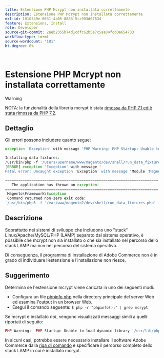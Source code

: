 ```yaml
---
title: Estensione PHP Mcrypt non installata correttamente
description: Estensione PHP Mcrypt non installata correttamente
exl-id: 1010349e-6631-4a05-8883-5cc903d67534
feature: Extensions, Install
role: Developer
source-git-commit: 2aeb2355b74d1cdfc62b5e7c5aa04fcd0a654733
workflow-type: tm+mt
source-wordcount: '181'
ht-degree: 0%

---
```


# Estensione PHP Mcrypt non installata correttamente

>[!WARNING]
>
>NOTA: la funzionalità della libreria mcrypt è stata [rimossa da PHP 7.1 ed è stata rimossa da PHP 7.2](https://www.php.net/manual/en/intro.mcrypt.php).

## Dettaglio

Gli errori possono includere quanto segue:

```php
exception 'Exception' with message 'PHP Warning: PHP Startup: Unable to load dynamic library '/usr/lib/php5/20121212/mcrypt.so' - /usr/lib/php5/20121212/mcrypt.so: cannot open shared object file: No such file or directory
```

```php
Installing data fixtures:
/usr/bin/php -f '/Users/username/www/magento/dev/shell/run_data_fixtures.php' -- --bootstrap='MAGE_DIRS[base][path]=/Users/username/www/magento' 2>&1
[ERROR] exception 'Exception' with message '
Fatal error: Uncaught exception 'Exception' with message 'Module 'Magento_Core' depends on 'mcrypt' PHP [extension](https://experienceleague.adobe.com/it/docs/commerce-operations/operational-playbook/glossary#extension) that is not loaded.'
```

```php
======================================================================
   The application has thrown an exception!
======================================================================
 Magento\Framework\Exception
 Command returned non-zero exit code:
`/usr/bin/php5 -f '/var/www/magento2/dev/shell/run_data_fixtures.php' -- --bootstrap='MAGE_DIRS[base][path]=/var/www/magento2' 2>&1`
```

## Descrizione

Soprattutto nei sistemi di sviluppo che includono uno &quot;stack&quot; Linux/Apache/MySQL/PHP (LAMP) separato dal sistema operativo, è possibile che mcrypt non sia installato o che sia installato nel percorso dello stack LAMP ma non nel percorso del sistema operativo.

Di conseguenza, il programma di installazione di Adobe Commerce non è in grado di individuare l’estensione e l’installazione non riesce.

## Suggerimento

Determina se l&#39;estensione mcrypt viene caricata in uno dei seguenti modi:

* Configura un file [phpinfo.php](http://kb.mediatemple.net/questions/764/How+can+I+create+a+phpinfo.php+page%3F#gs) nella directory principale del server Web ed esamina l&#39;output in un browser Web.
* Esegui il comando seguente:    `$ php -r "phpinfo();" | grep mcrypt`

Se mcrypt è installato *not*, vengono visualizzati messaggi simili a quelli riportati di seguito:

```php
PHP Warning:  PHP Startup: Unable to load dynamic library '/usr/lib/php5/20121212/mcrypt.so' - /usr/lib/php5/20121212/mcrypt.so: cannot open shared object file: No such file or directory in Unknown on line 0
```

In alcuni casi, potrebbe essere necessario installare il software Adobe Commerce dalla [riga di comando](https://experienceleague.adobe.com/it/docs/commerce-operations/installation-guide/advanced) e specificare il percorso completo dello stack LAMP in cui è installato mcrypt.
